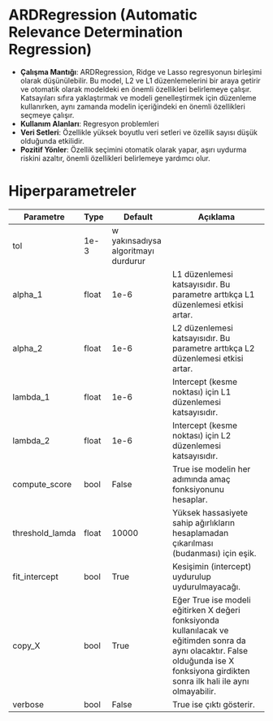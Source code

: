 # ARDRegression (Automatic Relevance Determination Regression)

- **Çalışma Mantığı**: ARDRegression, Ridge ve Lasso regresyonun birleşimi olarak düşünülebilir. Bu model, L2 ve L1 düzenlemelerini bir araya getirir ve otomatik olarak modeldeki en önemli özellikleri belirlemeye çalışır. Katsayıları sıfıra yaklaştırmak ve modeli genelleştirmek için düzenleme kullanırken, aynı zamanda modelin içeriğindeki en önemli özellikleri seçmeye çalışır.
- **Kullanım Alanları**: Regresyon problemleri
- **Veri Setleri**: Özellikle yüksek boyutlu veri setleri ve özellik sayısı düşük olduğunda etkilidir.
- **Pozitif Yönler**: Özellik seçimini otomatik olarak yapar, aşırı uydurma riskini azaltır, önemli özellikleri belirlemeye yardımcı olur.

# Hiperparametreler

| Parametre | Type | Default | Açıklama |
| - | - | - | - |
| tol | 1e-3 | w yakınsadıysa algoritmayı durdurur |
| alpha_1 | float | 1e-6 | L1 düzenlemesi katsayısıdır. Bu parametre arttıkça L1 düzenlemesi etkisi artar. | 
| alpha_2 | float | 1e-6 | L2 düzenlemesi katsayısıdır. Bu parametre arttıkça L2 düzenlemesi etkisi artar. |
| lambda_1 | float | 1e-6 | Intercept (kesme noktası) için L1 düzenlemesi katsayısıdır. |
| lambda_2 | float | 1e-6 | Intercept (kesme noktası) için L2 düzenlemesi katsayısıdır. |
| compute_score | bool | False | True ise modelin her adımında amaç fonksiyonunu hesaplar. |
| threshold_lamda | float | 10000 | Yüksek hassasiyete sahip ağırlıkların hesaplamadan çıkarılması (budanması) için eşik. |
| fit_intercept | bool | True | Kesişimin (intercept) uydurulup uydurulmayacağı. | 
| copy_X | bool | True | Eğer True ise modeli eğitirken X değeri fonksiyonda kullanılacak ve eğitimden sonra da aynı olacaktır. False olduğunda ise X fonksiyona girdikten sonra ilk hali ile aynı olmayabilir. |
| verbose | bool | False | True ise çıktı gösterir. |

